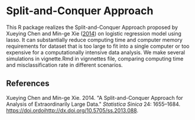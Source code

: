 # Split-and-Conquer Approach

This R package realizes the Split-and-Conquer Approach proposed by Xueying Chen and Min-ge Xie ([2014](#ref-SC)) 
on logistic regression model using lasso. It can substantially reduce computing time and computer memory 
requirements for dataset that is too large to fit into a single computer or too expensive for a computationally intensive data analysis.
We make several simulations in vignette.Rmd in vignnettes file, comparing computing time and misclassification rate in
different scenarios.




## References

<div id="refs" class="references">

<div id="ref-SC">

Xueying Chen and Min-ge Xie. 2014. "A Split-and-Conquer Approach for Analysis
of Extraordinarily Large Data." *Statistica Sinica* 24: 1655–1684.
<https://doi.ordoihttp://dx.doi.org/10.5705/ss.2013.088>.
